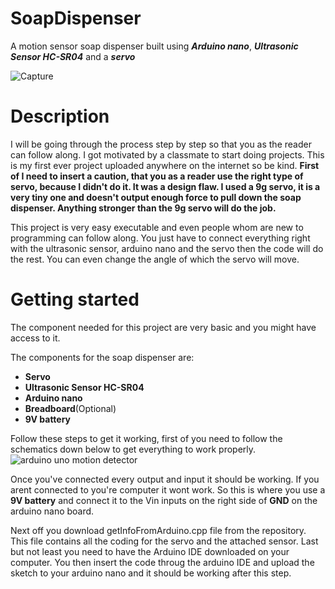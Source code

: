 # SoapDispenser

A motion sensor soap dispenser built using ***Arduino nano***, ***Ultrasonic Sensor HC-SR04*** and a ***servo***

![Capture](https://user-images.githubusercontent.com/44835095/162645326-06d1beb2-eee9-4028-93fa-d17fe22ea29c.PNG)

# Description

I will be going through the process step by step so that you as the reader can follow along. I got motivated by a classmate to start doing projects. This is my first ever project uploaded anywhere on the internet so be kind. **First of I need to insert a caution, that you as a reader use the right type of servo, because I didn't do it. It was a design flaw. I used a 9g servo, it is a very tiny one and doesn't output enough force to pull down the soap dispenser. Anything stronger than the 9g servo will do the job.**

This project is very easy executable and even people whom are new to programming can follow along. You just have to connect everything right with the ultrasonic sensor, arduino nano and the servo then the code will do the rest. You can even change the angle of which the servo will move.

# Getting started

The component needed for this project are very basic and you might have access to it. 

The components for the soap dispenser are:
* **Servo**
* **Ultrasonic Sensor HC-SR04**
* **Arduino nano**
* **Breadboard**(Optional)
* **9V battery**

Follow these steps to get it working, first of you need to follow the schematics down below to get everything to work properly. 
![arduino uno motion detector](https://user-images.githubusercontent.com/44835095/163576349-197563ae-33a7-4417-953b-27b4978afc52.PNG)

Once you've connected every output and input it should be working. If you arent connected to you're computer it wont work. So this is where you use a **9V battery** and connect it to the Vin inputs on the right side of **GND** on the arduino nano board.

Next off you download getInfoFromArduino.cpp file from the repository. This file contains all the coding for the servo and the attached sensor. Last but not least you need to have the Arduino IDE downloaded on your computer. You then insert the code throug the arduino IDE and upload the sketch to your arduino nano and it should be working after this step.
